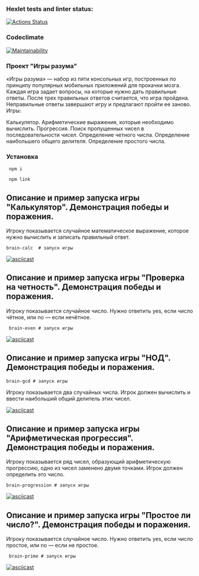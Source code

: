 ### Hexlet tests and linter status:
[![Actions Status](https://github.com/GeorgyKomkov/frontend-project-44/workflows/hexlet-check/badge.svg)](https://github.com/GeorgyKomkov/frontend-project-44/actions)
### Codeclimate
[![Maintainability](https://api.codeclimate.com/v1/badges/d9da70fb7c11dbb864d2/maintainability)](https://codeclimate.com/github/GeorgyKomkov/frontend-project-44/maintainability)
 ### Проект "Игры разума"

 «Игры разума» — набор из пяти консольных игр, построенных по принципу популярных мобильных приложений для прокачки мозга. Каждая игра задает вопросы, на которые нужно дать правильные ответы. После трех правильных ответов считается, что игра пройдена. Неправильные ответы завершают игру и предлагают пройти ее заново. Игры:

 Калькулятор. Арифметические выражения, которые необходимо вычислить.
 Прогрессия. Поиск пропущенных чисел в последовательности чисел.
 Определение четного числа.
 Определение наибольшего общего делителя.
Определение простого числа.

 ### Установка
```
 npm i
```
```
 npm link

```
 ## Описание и пример запуска игры "Калькулятор". Демонстрация победы и поражения.
 
 Игроку показывается случайное математическое выражение, которое нужно вычислить и записать правильный ответ.

 ``` 
 brain-calc  # запуск игры 
 ```

 [![asciicast](https://asciinema.org/a/8reDZZcmUBw0OfkAMT8T3rbK7.png)]( https://asciinema.org/a/BBNlT8ZTkTFJQKGdp7vqvzzB8)
  
 ## Описание и пример запуска игры "Проверка на четность". Демонстрация победы и поражения.

 Игроку показывается случайное число. Нужно ответить yes, если число чётное, или no — если нечётное.

```
 brain-even # запуск игры
```
 [![asciicast](https://asciinema.org/a/gUVUIkbHHmiGZOR4g2kYv830g.png)]( https://asciinema.org/a/gUVUIkbHHmiGZOR4g2kYv830g)




 ## Описание и пример запуска игры "НОД". Демонстрация победы и поражения.
 ```
 brain-gcd # запуск игры
 ```
 Игроку показывается два случайных числа. Игрок должен вычислить и ввести наибольший общий делитель этих чисел.
 
 [![asciicast](https://asciinema.org/a/Ue8xdIN5QmRoZWXqMdSrvoXii.png)]( https://asciinema.org/a/Ue8xdIN5QmRoZWXqMdSrvoXii)




 ## Описание и пример запуска игры "Арифметическая прогрессия". Демонстрация победы и поражения.
 
 Игроку показывается ряд чисел, образующий арифметическую прогрессию, одно из чисел заменено двумя точками. Игрок должен определить это число.
 
 ```
 brain-progression # запуск игры
 ```

 [![asciicast](https://asciinema.org/a/qaHGOpU3DL0LiVkgXHSze1zE0.png)](https://asciinema.org/a/qaHGOpU3DL0LiVkgXHSze1zE0)


 ## Описание и пример запуска игры "Простое ли число?". Демонстрация победы и поражения.
 
 Игроку показывается случайное число. Нужно ответить yes, если число простое, или no — если не простое.

```
 brain-prime # запуск игры
```

 [![asciicast](https://asciinema.org/a/m3B99IprZq55SOlJt4IwOodj1.png)](https://asciinema.org/a/m3B99IprZq55SOlJt4IwOodj1)